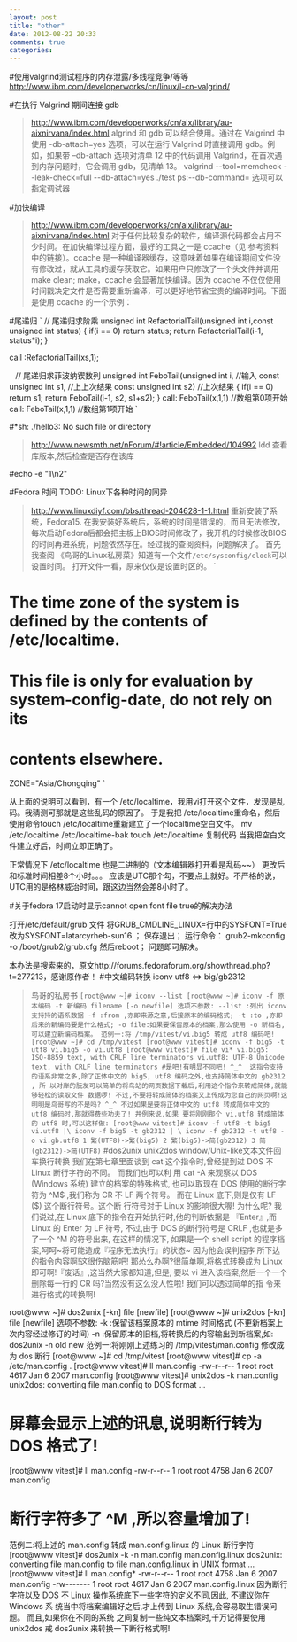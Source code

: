 ```yaml
---
layout: post
title: "other"
date: 2012-08-22 20:33
comments: true
categories: 
---
```

#使用valgrind测试程序的内存泄露/多线程竞争/等等
http://www.ibm.com/developerworks/cn/linux/l-cn-valgrind/


#在执行 Valgrind 期间连接 gdb
>http://www.ibm.com/developerworks/cn/aix/library/au-aixnirvana/index.html
algrind 和 gdb 可以结合使用。通过在 Valgrind 中使用 -db-attach=yes 选项，可以在运行 Valgrind 时直接调用 gdb。例如，如果带 –db-attach 选项对清单 12 中的代码调用 Valgrind，在首次遇到内存问题时，它会调用 gdb，见清单 13。
valgrind --tool=memcheck --leak-check=full  --db-attach=yes ./test
ps:--db-command=<command> 选项可以指定调试器


#加快编译 
>http://www.ibm.com/developerworks/cn/aix/library/au-aixnirvana/index.html
对于任何比较复杂的软件，编译源代码都会占用不少时间。在加快编译过程方面，最好的工具之一是 ccache（见 参考资料 中的链接）。ccache 是一种编译器缓存，这意味着如果在编译期间文件没有修改过，就从工具的缓存获取它。如果用户只修改了一个头文件并调用 make clean; make，ccache 会显著加快编译。因为 ccache 不仅仅使用时间戳决定文件是否需要重新编译，可以更好地节省宝贵的编译时间。下面是使用 ccache 的一个示例：

#尾递归
`
// 尾递归求阶乘
unsigned int RefactorialTail(unsigned int i,const unsigned int status)
{
    if(i == 0)
        return status;
    return RefactorialTail(i-1, status*i);
}

call :RefactorialTail(xs,1);

`
`
// 尾递归求菲波纳锲数列
unsigned int FeboTail(unsigned int i,  //输入
                      const unsigned int s1,     //上上次结果
                      const unsigned int s2)    //上次结果
{
    if(i == 0)
        return s1;
    return FeboTail(i-1, s2, s1+s2);
}
call: FeboTail(x,1,1) //数组第0项开始
call: FeboTail(x,1,1) //数组第1项开始
`

#*sh: ./hello3: No such file or directory 
>http://www.newsmth.net/nForum/#!article/Embedded/104992
ldd 查看库版本,然后检查是否存在该库

#echo -e "1\n2" 

#Fedora 时间
TODO: Linux下各种时间的同异
>http://www.linuxdiyf.com/bbs/thread-204628-1-1.html
重新安装了系统，Fedora15.
在我安装好系统后，系统的时间是错误的，而且无法修改，每次启动Fedora后都会把主板上BIOS时间修改了，我开机的时候修改BIOS的时间再进系统，问题依然存在。经过我的查阅资料，问题解决了。
首先我查阅 《鸟哥的Linux私房菜》知道有一个文件`/etc/sysconfig/clock`可以设置时间。
打开文件一看，原来仅仅是设置时区的。
`
# The time zone of the system is defined by the contents of /etc/localtime.
# This file is only for evaluation by system-config-date, do not rely on its
# contents elsewhere.
ZONE="Asia/Chongqing"
`

从上面的说明可以看到，有一个 /etc/localtime，我用vi打开这个文件，发现是乱码。我猜测可那就是这些乱码的原因了。
于是我把 /etc/localtime重命名，然后使用命令touch /etc/localtime重新建立了一个localtime空白文件。
mv /etc/localtime /etc/localtime-bak
touch /etc/localtime
复制代码
当我把空白文件建立好后，时间立即正确了。

正常情况下 /etc/localtime 也是二进制的（文本编辑器打开看是乱码~~）
更改后和标准时间相差8个小时。。。
应该是UTC那个勾，不要点上就好。不严格的说，UTC用的是格林威治时间，跟这边当然会差8小时了。

#关于fedora 17启动时显示cannot open font file true的解决办法

打开/etc/default/grub 文件
将GRUB_CMDLINE_LINUX=行中的SYSFONT=True 改为SYSFONT=latarcyrheb-sun16 ；
保存退出；
运行命令：
grub2-mkconfig -o /boot/grub2/grub.cfg
然后reboot；
问题即可解决。

本办法是搜索来的，原文http://forums.fedoraforum.org/showthread.php?t=277213，感谢原作者！
#中文编码转换 iconv utf8 <=> big/gb2312
>鸟哥的私房书
`
[root@www ~]# iconv --list
[root@www ~]# iconv -f 原本编码 -t 新编码 filename [-o newfile]
选项不参数:
--list :列出 iconv 支持持的语系数据
-f :from ,亦即来源之意,后接原本的编码格式;
-t :to ,亦即后来的新编码要是什么格式;
-o file:如果要保留原本的档案,那么使用 -o 新档名,可以建立新编码档案。
范例一:将 /tmp/vitest/vi.big5 转成 utf8 编码吧!
[root@www ~]# cd /tmp/vitest
[root@www vitest]# iconv -f big5 -t utf8 vi.big5 -o vi.utf8
[root@www vitest]# file vi*
vi.big5: ISO-8859 text, with CRLF line terminators
vi.utf8: UTF-8 Unicode text, with CRLF line terminators
#是吧!有明显不同吧! ^_^ 
这指令支持的语系非常之多,除了正体中文的 big5, utf8 编码之外,也支持简体中文的 gb2312 , 所
以对岸的朊友可以简单的将鸟站的网页数据下载后,利用这个指令来转成简体,就能够轻松的读取文件
数据啰! 不过,不要将转成简体的档案又上传成为您自己的网页啊!这明明是鸟哥写的不是吗? ^_^
不过如果是要将正体中文的 utf8 转成简体中文的 utf8 编码时,那就得费些功夫了! 丼例来说,如果
要将刚刚那个 vi.utf8 转成简体的 utf8 时,可以这样做:
[root@www vitest]# iconv -f utf8 -t big5 vi.utf8 |\
		iconv -f big5 -t gb2312 | \
		iconv -f gb2312 -t utf8 -o vi.gb.utf8
1 繁(UTF8)->繁(big5)
2 繁(big5)->简(gb2312)
3 简(gb2312)->简(UTF8)
`
#dos2unix unix2dos window/Unix-like文本文件回车换行转换
我们在第七章里面谈到 cat 这个指令时,曾经提到过 DOS 不 Linux 断行字符的不同。 而我们也可以利
用 cat -A 来观察以 DOS (Windows 系统) 建立的档案的特殊格式, 也可以取现在 DOS 使用的断行字
符为 ^M$ ,我们称为 CR 不 LF 两个符号。 而在 Linux 底下,则是仅有 LF ($) 这个断行符号。这个断
行符号对于 Linux 的影响很大喔! 为什么呢?
我们说过,在 Linux 底下的指令在开始执行时,他的判断依据是 『Enter』,而 Linux 的 Enter 为 LF
符号, 不过,由于 DOS 的断行符号是 CRLF ,也就是多了一个 ^M 的符号出来, 在这样的情况下,
如果是一个 shell script 的程序档案,呵呵~将可能造成『程序无法执行』的状态~ 因为他会误判程序
所下达的指令内容啊!这很伤脑筋吧!
那怂么办啊?很简单啊,将格式转换成为 Linux 即可啊!『废话』,这当然大家都知道,但是, 要以
vi 进入该档案,然后一个一个删除每一行的 CR 吗?当然没有这么没人性啦! 我们可以透过简单的指
令来进行格式的转换啊!

root@www ~]# dos2unix [-kn] file [newfile]
[root@www ~]# unix2dos [-kn] file [newfile]
选项不参数:
-k :保留该档案原本的 mtime 时间格式 (不更新档案上次内容经过修订的时间)
-n :保留原本的旧档,将转换后的内容输出到新档案,如: dos2unix -n old
new
范例一:将刚刚上述练习的 /tmp/vitest/man.config 修改成为 dos 断行
[root@www ~]# cd /tmp/vitest
[root@www vitest]# cp -a /etc/man.config .
[root@www vitest]# ll man.config
-rw-r--r-- 1 root root 4617 Jan 6 2007 man.config
[root@www vitest]# unix2dos -k man.config
unix2dos: converting file man.config to DOS format ...
# 屏幕会显示上述的讯息,说明断行转为 DOS 格式了!
[root@www vitest]# ll man.config
-rw-r--r-- 1 root root 4758 Jan 6 2007 man.config
# 断行字符多了 ^M ,所以容量增加了!
范例二:将上述的 man.config 转成 man.config.linux 的 Linux 断行字符
[root@www vitest]# dos2unix -k -n man.config man.config.linux
dos2unix: converting file man.config to file man.config.linux in UNIX
format ...
[root@www vitest]# ll man.config*
-rw-r--r-- 1 root root 4758 Jan 6 2007 man.config
-rw------- 1 root root 4617 Jan 6 2007 man.config.linux
因为断行字符以及 DOS 不 Linux 操作系统底下一些字符的定义不同,因此, 不建议你在 Windows 系
统当中将档案编辑好之后,才上传到 Linux 系统,会容易取生错误问题。 而且,如果你在不同的系统
之间复制一些纯文本档案时,千万记得要使用 unix2dos 戒 dos2unix 来转换一下断行格式啊!

 
